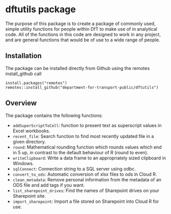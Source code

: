 # dftutils package

The purpose of this package is to create a package of commonly used, simple utility functions for people within DfT to make use of in analytical code. All of the functions in this code are designed to work in any project, and are general functions that would be of use to a wide range of people.

## Installation

The package can be installed directly from Github using the remotes install_github call

```
install.packages("remotes")
remotes::install_github("department-for-transport-public/dftutils")
```

## Overview

The package contains the following functions:

* `addSuperScriptToCell`: function to present text as superscript values in Excel workbooks.
* `recent_file`: Search function to find most recently updated file in a given directory.
* `round`: Mathematical rounding function which rounds values which end in 5 up, in contrast to the default behaviour of R (round to even).
* `writeClipboard`: Write a data frame to an appropriately sized clipboard in Windows.
* `sqlConnect`: Connection string to a SQL server using odbc.
* `convert_to_ods`: Automatic conversion of xlsx files to ods in Cloud R.
* `clean_metadata`: Remove personal information from the metadata of an ODS file and add tags if you want.
* `list_sharepoint_drives`: Find the names of Sharepoint drives on your Sharepoint site.
* `import_sharepoint`: Import a file stored on Sharepoint into Cloud R for use.
